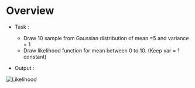 # Overview

* Task :
  * Draw 10 sample from Gaussian distribution of mean =5 and variance = 1
  * Draw likelihood function for mean between 0 to 10. (Keep var = 1 constant)


* Output : 


![Likelihood](https://user-images.githubusercontent.com/69835817/106555208-1eddd200-6543-11eb-8821-4f1daa4f9ea0.png)

